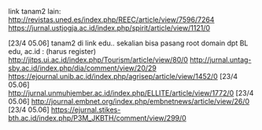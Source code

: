 link tanam2 lain:
http://revistas.uned.es/index.php/REEC/article/view/7596/7264
https://jurnal.ustjogja.ac.id/index.php/spirit/article/view/1121/0

[23/4 05.06] tanam2 di link edu.. sekalian bisa pasang root domain dpt BL edu, ac.id : (harus register)
http://jitps.ui.ac.id/index.php/Tourism/article/view/80/0
http://jurnal.untag-sby.ac.id/index.php/dia/comment/view/20/29
https://ejournal.unib.ac.id/index.php/agrisep/article/view/1452/0
[23/4 05.06]  http://jurnal.unmuhjember.ac.id/index.php/ELLITE/article/view/1772/0
[23/4 05.06]  http://journal.embnet.org/index.php/embnetnews/article/view/26/0
[23/4 05.06]  https://ejurnal.stikes-bth.ac.id/index.php/P3M_JKBTH/comment/view/299/0
